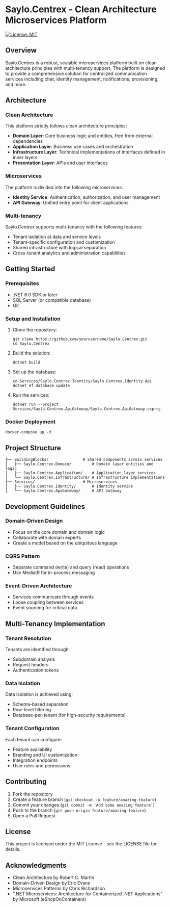 # Saylo.Centrex - Clean Architecture Microservices Platform

[![License: MIT](https://img.shields.io/badge/License-MIT-blue.svg)](https://opensource.org/licenses/MIT)

## Overview

Saylo.Centrex is a robust, scalable microservices platform built on clean architecture principles with multi-tenancy support. The platform is designed to provide a comprehensive solution for centralized communication services including chat, identity management, notifications, provisioning, and more.

## Architecture

### Clean Architecture

This platform strictly follows clean architecture principles:

- **Domain Layer**: Core business logic and entities, free from external dependencies
- **Application Layer**: Business use cases and orchestration
- **Infrastructure Layer**: Technical implementations of interfaces defined in inner layers
- **Presentation Layer**: APIs and user interfaces

### Microservices

The platform is divided into the following microservices:

- **Identity Service**: Authentication, authorization, and user management
- **API Gateway**: Unified entry point for client applications

### Multi-tenancy

Saylo.Centrex supports multi-tenancy with the following features:

- Tenant isolation at data and service levels
- Tenant-specific configuration and customization
- Shared infrastructure with logical separation
- Cross-tenant analytics and administration capabilities

## Getting Started

### Prerequisites

- .NET 6.0 SDK or later
- SQL Server (or compatible database)
- Git

### Setup and Installation

1. Clone the repository:
   ```
   git clone https://github.com/yourusername/Saylo.Centrex.git
   cd Saylo.Centrex
   ```

2. Build the solution:
   ```
   dotnet build
   ```

3. Set up the database:
   ```
   cd Services/Saylo.Centrex.Identity/Saylo.Centrex.Identity.Api
   dotnet ef database update
   ```

4. Run the services:
   ```
   dotnet run --project Services/Saylo.Centrex.ApiGateway/Saylo.Centrex.ApiGateway.csproj
   ```

### Docker Deployment

```
docker-compose up -d
```

## Project Structure

```
├── BuildingBlocks/               # Shared components across services
│   ├── Saylo.Centrex.Domain/         # Domain layer entities and logic
│   ├── Saylo.Centrex.Application/    # Application layer services
│   └── Saylo.Centrex.Infrastructure/ # Infrastructure implementations
├── Services/                     # Microservices
│   ├── Saylo.Centrex.Identity/       # Identity service
│   └── Saylo.Centrex.ApiGateway/     # API Gateway
```

## Development Guidelines

### Domain-Driven Design

- Focus on the core domain and domain logic
- Collaborate with domain experts
- Create a model based on the ubiquitous language

### CQRS Pattern

- Separate command (write) and query (read) operations
- Use MediatR for in-process messaging

### Event-Driven Architecture

- Services communicate through events
- Loose coupling between services
- Event sourcing for critical data

## Multi-Tenancy Implementation

### Tenant Resolution

Tenants are identified through:
- Subdomain analysis
- Request headers
- Authentication tokens

### Data Isolation

Data isolation is achieved using:
- Schema-based separation
- Row-level filtering
- Database-per-tenant (for high-security requirements)

### Tenant Configuration

Each tenant can configure:
- Feature availability
- Branding and UI customization
- Integration endpoints
- User roles and permissions

## Contributing

1. Fork the repository
2. Create a feature branch (`git checkout -b feature/amazing-feature`)
3. Commit your changes (`git commit -m 'Add some amazing feature'`)
4. Push to the branch (`git push origin feature/amazing-feature`)
5. Open a Pull Request

## License

This project is licensed under the MIT License - see the LICENSE file for details.

## Acknowledgments

- Clean Architecture by Robert C. Martin
- Domain-Driven Design by Eric Evans
- Microservices Patterns by Chris Richardson
- ".NET Microservices: Architecture for Containerized .NET Applications" by Microsoft (eShopOnContainers)
